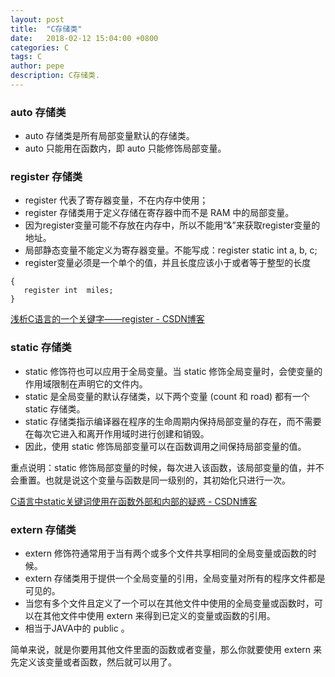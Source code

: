 ```yaml
---
layout: post
title:  "C存储类"
date:   2018-02-12 15:04:00 +0800
categories: C
tags: C
author: pepe
description: C存储类.
---
```


### **auto 存储类**

* auto 存储类是所有局部变量默认的存储类。
* auto 只能用在函数内，即 auto 只能修饰局部变量。

### **register 存储类**

* register 代表了寄存器变量，不在内存中使用；
* register 存储类用于定义存储在寄存器中而不是 RAM 中的局部变量。
* 因为register变量可能不存放在内存中，所以不能用“&”来获取register变量的地址。
* 局部静态变量不能定义为寄存器变量。不能写成：register static int a, b, c;
* register变量必须是一个单个的值，并且长度应该小于或者等于整型的长度

```
{
   register int  miles;
}
```

[浅析C语言的一个关键字——register - CSDN博客](http://blog.csdn.net/21aspnet/article/details/257511)

### **static 存储类**

* static 修饰符也可以应用于全局变量。当 static 修饰全局变量时，会使变量的作用域限制在声明它的文件内。
* static 是全局变量的默认存储类，以下两个变量 (count 和 road) 都有一个 static 存储类。
* static 存储类指示编译器在程序的生命周期内保持局部变量的存在，而不需要在每次它进入和离开作用域时进行创建和销毁。
* 因此，使用 static 修饰局部变量可以在函数调用之间保持局部变量的值。

重点说明：static 修饰局部变量的时候，每次进入该函数，该局部变量的值，并不会重置。也就是说这个变量与函数是同一级别的，其初始化只进行一次。


[C语言中static关键词使用在函数外部和内部的疑惑 - CSDN博客](http://blog.csdn.net/xiaobai2458/article/details/51880291)

### **extern 存储类**

* extern 修饰符通常用于当有两个或多个文件共享相同的全局变量或函数的时候。
* extern 存储类用于提供一个全局变量的引用，全局变量对所有的程序文件都是可见的。
* 当您有多个文件且定义了一个可以在其他文件中使用的全局变量或函数时，可以在其他文件中使用 extern 来得到已定义的变量或函数的引用。
* 相当于JAVA中的 public 。

简单来说，就是你要用其他文件里面的函数或者变量，那么你就要使用 extern 来先定义该变量或者函数，然后就可以用了。




